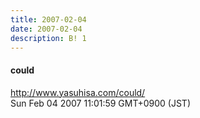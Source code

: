 ```yaml
---
title: 2007-02-04
date: 2007-02-04
description: B! 1
---
```


#### could
http://www.yasuhisa.com/could/<br>
Sun Feb 04 2007 11:01:59 GMT+0900 (JST)<br>



